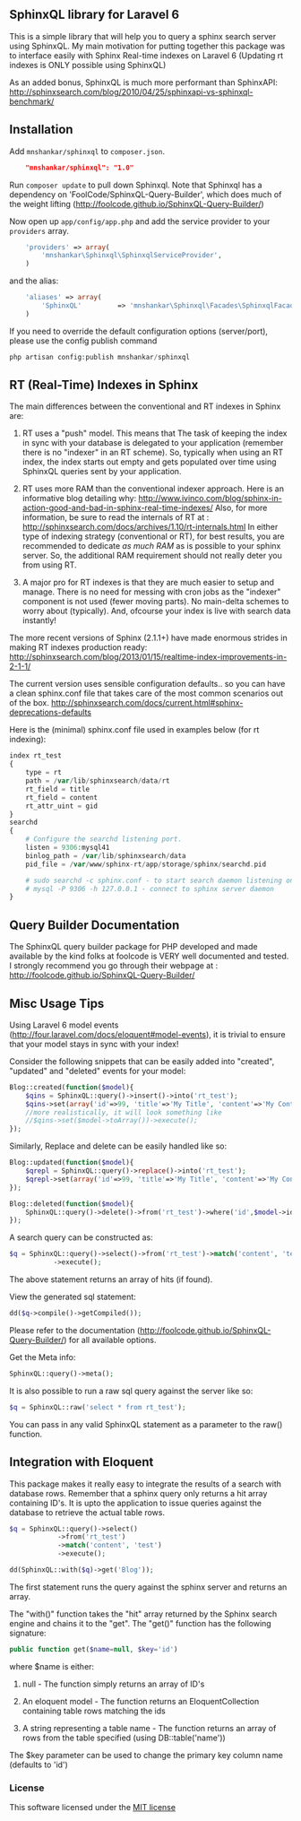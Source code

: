 ## SphinxQL library for Laravel 6

This is a simple library that will help you to query a sphinx search server using SphinxQL.
My main motivation for putting together this package was to interface easily
with Sphinx Real-time indexes on Laravel 6 (Updating rt indexes is ONLY possible using SphinxQL)

As an added bonus, SphinxQL is much more performant than SphinxAPI:
http://sphinxsearch.com/blog/2010/04/25/sphinxapi-vs-sphinxql-benchmark/

## Installation

Add `mnshankar/sphinxql` to `composer.json`.
```json
    "mnshankar/sphinxql": "1.0"
```
Run `composer update` to pull down Sphinxql. Note that Sphinxql has a
dependency on 'FoolCode/SphinxQL-Query-Builder', which does much of the weight lifting
(http://foolcode.github.io/SphinxQL-Query-Builder/)

Now open up `app/config/app.php` and add the service provider to your `providers` array.
```php
    'providers' => array(
        'mnshankar\Sphinxql\SphinxqlServiceProvider',
    )
```
and the alias:
```php
    'aliases' => array(
        'SphinxQL'         => 'mnshankar\Sphinxql\Facades\SphinxqlFacade',
    )
```

If you need to override the default configuration options (server/port), please use the config publish command

```php
php artisan config:publish mnshankar/sphinxql
```

## RT (Real-Time) Indexes in Sphinx

The main differences between the conventional and RT indexes in Sphinx are:

 1. RT uses a "push" model. This means that The task of keeping the index in sync with your database is
delegated to your application (remember there is no "indexer" in an RT scheme). So, typically when using
an RT index, the index starts out empty and gets populated over time using SphinxQL queries sent by your application.

 2. RT uses more RAM than the conventional indexer approach. Here is an informative blog detailing why:
http://www.ivinco.com/blog/sphinx-in-action-good-and-bad-in-sphinx-real-time-indexes/
Also, for more information, be sure to read the internals of RT at :
http://sphinxsearch.com/docs/archives/1.10/rt-internals.html
	In either type of indexing strategy (conventional or RT), for best results, you are recommended to
dedicate *as much RAM* as is possible to your sphinx server. So, the additional
RAM requirement should not really deter you from using RT.

 3. A major pro for RT indexes is that they are much easier to setup and manage. There is no need for messing with
cron jobs as the "indexer" component is not used (fewer moving parts). No main-delta schemes to worry about (typically). And, ofcourse
your index is live with search data instantly!

The more recent versions of Sphinx (2.1.1+) have made enormous strides in
making RT indexes production ready:
http://sphinxsearch.com/blog/2013/01/15/realtime-index-improvements-in-2-1-1/

The current version uses sensible configuration defaults.. so you can have a
clean sphinx.conf file that takes care of the most common scenarios out of the box.
http://sphinxsearch.com/docs/current.html#sphinx-deprecations-defaults

Here is the (minimal) sphinx.conf file used in examples below (for rt indexing):
```php
index rt_test
{
    type = rt
    path = /var/lib/sphinxsearch/data/rt
    rt_field = title
    rt_field = content
    rt_attr_uint = gid
}
searchd
{
    # Configure the searchd listening port.
    listen = 9306:mysql41
    binlog_path = /var/lib/sphinxsearch/data
    pid_file = /var/www/sphinx-rt/app/storage/sphinx/searchd.pid

    # sudo searchd -c sphinx.conf - to start search daemon listening on above port
    # mysql -P 9306 -h 127.0.0.1 - connect to sphinx server daemon
}
```

## Query Builder Documentation

The SphinxQL query builder package for PHP developed and made available by the kind folks at
foolcode is VERY well documented and tested. I strongly recommend you go
through their webpage at :
http://foolcode.github.io/SphinxQL-Query-Builder/

## Misc Usage Tips

Using Laravel 6 model events (http://four.laravel.com/docs/eloquent#model-events),
it is trivial to ensure that your model stays in sync with your index!

Consider the following snippets that can be easily added into
"created", "updated" and "deleted" events for your model:

```php
Blog::created(function($model){
	$qins = SphinxQL::query()->insert()->into('rt_test');
	$qins->set(array('id'=>99, 'title'=>'My Title', 'content'=>'My Content', 'gid'=>444))->execute();
	//more realistically, it will look something like
	//$qins->set($model->toArray())->execute();
});
```
Similarly, Replace and delete can be easily handled like so:

```php
Blog::updated(function($model){
	$qrepl = SphinxQL::query()->replace()->into('rt_test');
	$qrepl->set(array('id'=>99, 'title'=>'My Title', 'content'=>'My Content', 'gid'=>444))->execute();
});
```
```php
Blog::deleted(function($model){
	SphinxQL::query()->delete()->from('rt_test')->where('id',$model->id)->execute();
});
```
A search query can be constructed as:
```php
$q = SphinxQL::query()->select()->from('rt_test')->match('content', 'test');
	       ->execute();
```
The above statement returns an array of hits (if found).

View the generated sql statement:
```php
dd($q->compile()->getCompiled());
```

Please refer to the documentation
(http://foolcode.github.io/SphinxQL-Query-Builder/) for all available options.

Get the Meta info:
```php
SphinxQL::query()->meta();
```
It is also possible to run a raw sql query against the server like so:
```php
$q = SphinxQL::raw('select * from rt_test');
```
You can pass in any valid SphinxQL statement as a parameter to the raw() function.

## Integration with Eloquent

This package makes it really easy to integrate the results of a search with
database rows. Remember that a sphinx query only returns a hit array containing ID's.
It is upto the application to issue queries against the database to retrieve the actual table rows.

```php
$q = SphinxQL::query()->select()
			->from('rt_test')
			->match('content', 'test')
	       	->execute();

dd(SphinxQL::with($q)->get('Blog'));
```
The first statement runs the query against the sphinx server and returns an array.

The "with()" function takes the "hit" array returned by the Sphinx search engine and chains it to the "get".
The "get()" function has the following signature:
```php
public function get($name=null, $key='id')
```
where $name is either:

1. null - The function simply returns an array of ID's

2. An eloquent model - The function returns an EloquentCollection containing table rows matching the ids

3. A string representing a table name - The function returns an array of rows from the table specified (using DB::table('name'))

The $key parameter can be used to change the primary key column name (defaults to 'id')

### License

This software licensed under the [MIT license](http://opensource.org/licenses/MIT)
